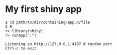 # My first shiny app

```
$ cd path/to/dir/containing/app.R/file
$ R
r> library(shiny)
r> runApp(".")

Listening on http://127.0.0.1:4107 # random port
Ctrl-c to exit
```
